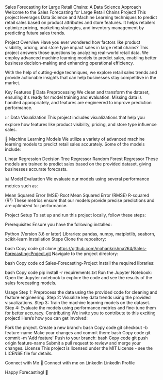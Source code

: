 Sales Forecasting for Large Retail Chains: A Data Science Approach
Welcome to the Sales Forecasting for Large Retail Chains Project! This project leverages Data Science and Machine Learning techniques to predict retail sales based on product attributes and store features. It helps retailers optimize pricing, marketing strategies, and inventory management by predicting future sales trends.

Project Overview
Have you ever wondered how factors like product visibility, pricing, and store type impact sales in large retail chains? This project answers those questions by analyzing real-world retail data. We employ advanced machine learning models to predict sales, enabling better business decision-making and enhancing operational efficiency.

With the help of cutting-edge techniques, we explore retail sales trends and provide actionable insights that can help businesses stay competitive in the market.

Key Features
🧹 Data Preprocessing
We clean and transform the dataset, ensuring it's ready for model training and evaluation. Missing data is handled appropriately, and features are engineered to improve prediction performance.

📈 Data Visualization
This project includes visualizations that help you explore how features like product visibility, pricing, and store type influence sales.

🤖 Machine Learning Models
We utilize a variety of advanced machine learning models to predict retail sales accurately. Some of the models include:

Linear Regression
Decision Tree Regressor
Random Forest Regressor
These models are trained to predict sales based on the provided dataset, giving businesses accurate forecasts.

📊 Model Evaluation
We evaluate our models using several performance metrics such as:

Mean Squared Error (MSE)
Root Mean Squared Error (RMSE)
R-squared (R²)
These metrics ensure that our models provide precise predictions and are optimized for performance.

Project Setup
To set up and run this project locally, follow these steps:

Prerequisites
Ensure you have the following installed:

Python (Version 3.6 or later)
Libraries: pandas, numpy, matplotlib, seaborn, scikit-learn
Installation Steps
Clone the repository:

bash
Copy code
git clone https://github.com/mohankrishna264/Sales-Forecasting-Project.git
Navigate to the project directory:

bash
Copy code
cd Sales-Forecasting-Project
Install the required libraries:

bash
Copy code
pip install -r requirements.txt
Run the Jupyter Notebook: Open the Jupyter notebook to explore the code and see the results of the sales forecasting models.

Usage
Step 1: Preprocess the data using the provided code for cleaning and feature engineering.
Step 2: Visualize key data trends using the provided visualizations.
Step 3: Train the machine learning models on the dataset.
Step 4: Evaluate the models using performance metrics and fine-tune them for better accuracy.
Contributing
We invite you to contribute to this exciting project! Here’s how you can get involved:

Fork the project.
Create a new branch:
bash
Copy code
git checkout -b feature-name
Make your changes and commit them:
bash
Copy code
git commit -m 'Add feature'
Push to your branch:
bash
Copy code
git push origin feature-name
Submit a pull request to review and merge your changes.
License
This project is licensed under the MIT License - see the LICENSE file for details.

Connect with Me
🏢 Connect with me on LinkedIn
LinkedIn Profile

Happy Forecasting! 🚀
